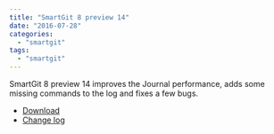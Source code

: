 ```yaml
---
title: "SmartGit 8 preview 14"
date: "2016-07-28"
categories: 
  - "smartgit"
tags: 
  - "smartgit"
---
```


SmartGit 8 preview 14 improves the Journal performance, adds some missing commands to the log and fixes a few bugs.

- [Download](http://www.syntevo.com/smartgit/early-access)
- [Change log](http://www.syntevo.com/smartgit/changelog-eap.txt)

